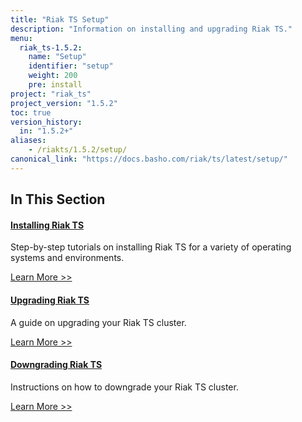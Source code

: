 ```yaml
---
title: "Riak TS Setup"
description: "Information on installing and upgrading Riak TS."
menu:
  riak_ts-1.5.2:
    name: "Setup"
    identifier: "setup"
    weight: 200
    pre: install
project: "riak_ts"
project_version: "1.5.2"
toc: true
version_history:
  in: "1.5.2+"
aliases:
    - /riakts/1.5.2/setup/
canonical_link: "https://docs.basho.com/riak/ts/latest/setup/"
---
```


[install]: /riak/ts/1.5.2/setup/installing
[upgrade]: /riak/ts/1.5.2/setup/upgrading
[downgrade]: /riak/ts/1.5.2/setup/downgrading

## In This Section

#### [Installing Riak TS][install]

Step-by-step tutorials on installing Riak TS for a variety of operating systems and environments.

[Learn More >>][install]

#### [Upgrading Riak TS][upgrade]

A guide on upgrading your Riak TS cluster.

[Learn More >>][upgrade]

#### [Downgrading Riak TS][downgrade]

Instructions on how to downgrade your Riak TS cluster.

[Learn More >>][downgrade]
